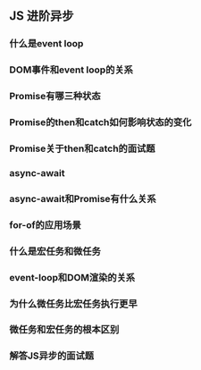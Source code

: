 ## JS 进阶异步

### 什么是event loop

### DOM事件和event loop的关系

### Promise有哪三种状态

### Promise的then和catch如何影响状态的变化

### Promise关于then和catch的面试题

### async-await

### async-await和Promise有什么关系

### for-of的应用场景

### 什么是宏任务和微任务

### event-loop和DOM渲染的关系

### 为什么微任务比宏任务执行更早

### 微任务和宏任务的根本区别

### 解答JS异步的面试题

